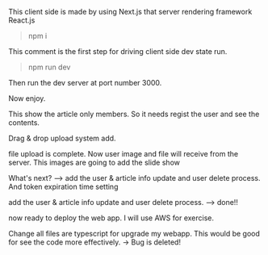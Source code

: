 This client side is made by using Next.js that server rendering framework React.js

>npm i

This comment is the first step for driving client side dev state run.

>npm run dev

Then run the dev server at port number 3000.

Now enjoy.

This show the article only members. So it needs regist the user and see the contents.

Drag & drop upload system add.

file upload is complete. Now user image and file will receive from the server. This images are going to add  the slide show

What's next? --> add the user & article info update and user delete process. And token expiration time setting

add the user & article info update and user delete process. --> done!!

now ready to deploy the web app. I will use AWS for exercise.

Change all files are typescript for upgrade my webapp. This would be good for see the code more effectively. -> Bug is deleted!